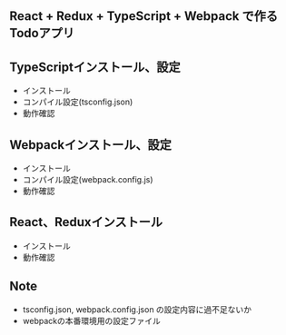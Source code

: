 ## React + Redux + TypeScript + Webpack で作るTodoアプリ

## TypeScriptインストール、設定
- インストール
- コンパイル設定(tsconfig.json)
- 動作確認

## Webpackインストール、設定
- インストール
- コンパイル設定(webpack.config.js)
- 動作確認

## React、Reduxインストール
- インストール
- 動作確認

## Note
- tsconfig.json, webpack.config.json の設定内容に過不足ないか
- webpackの本番環境用の設定ファイル